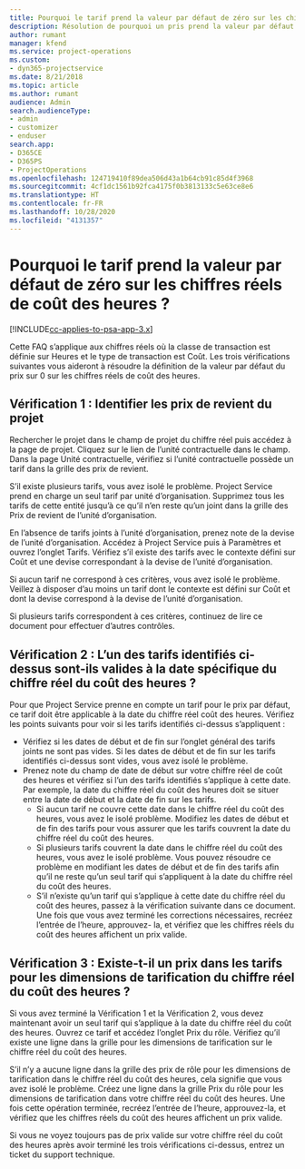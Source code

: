 ```yaml
---
title: Pourquoi le tarif prend la valeur par défaut de zéro sur les chiffres réels de coût des heures ?
description: Résolution de pourquoi un pris prend la valeur par défaut de 0 sur les chiffres réels de coût des heures.
author: rumant
manager: kfend
ms.service: project-operations
ms.custom:
- dyn365-projectservice
ms.date: 8/21/2018
ms.topic: article
ms.author: rumant
audience: Admin
search.audienceType:
- admin
- customizer
- enduser
search.app:
- D365CE
- D365PS
- ProjectOperations
ms.openlocfilehash: 124719410f89dea506d43a1b64cb91c85d4f3968
ms.sourcegitcommit: 4cf1dc1561b92fca4175f0b3813133c5e63ce8e6
ms.translationtype: HT
ms.contentlocale: fr-FR
ms.lasthandoff: 10/28/2020
ms.locfileid: "4131357"
---
```

# <a name="why-is-the-price-defaulting-to-zero-on-time-cost-actuals"></a>Pourquoi le tarif prend la valeur par défaut de zéro sur les chiffres réels de coût des heures ?

[!INCLUDE[cc-applies-to-psa-app-3.x](../includes/cc-applies-to-psa-app-3x.md)]

Cette FAQ s’applique aux chiffres réels où la classe de transaction est définie sur Heures et le type de transaction est Coût. Les trois vérifications suivantes vous aideront à résoudre la définition de la valeur par défaut du prix sur 0 sur les chiffres réels de coût des heures.
 
## <a name="check-1-identify-the-cost-price-list-for-the-project"></a>Vérification 1 : Identifier les prix de revient du projet

Rechercher le projet dans le champ de projet du chiffre réel puis accédez à la page de projet. Cliquez sur le lien de l’unité contractuelle dans le champ. Dans la page Unité contractuelle, vérifiez si l’unité contractuelle possède un tarif dans la grille des prix de revient.

S’il existe plusieurs tarifs, vous avez isolé le problème. Project Service prend en charge un seul tarif par unité d’organisation. Supprimez tous les tarifs de cette entité jusqu’à ce qu’il n’en reste qu’un joint dans la grille des Prix de revient de l’unité d’organisation.

En l’absence de tarifs joints à l’unité d’organisation, prenez note de la devise de l’unité d’organisation. Accédez à Project Service puis à Paramètres et ouvrez l’onglet Tarifs. Vérifiez s’il existe des tarifs avec le contexte défini sur Coût et une devise correspondant à la devise de l’unité d’organisation.
 
Si aucun tarif ne correspond à ces critères, vous avez isolé le problème. Veillez à disposer d’au moins un tarif dont le contexte est défini sur Coût et dont la devise correspond à la devise de l’unité d’organisation.

Si plusieurs tarifs correspondent à ces critères, continuez de lire ce document pour effectuer d’autres contrôles.

## <a name="check-2-are-any-of-the-price-lists-identified-above-valid-for-the-specific-date-of-the-time-cost-actual"></a>Vérification 2 : L’un des tarifs identifiés ci-dessus sont-ils valides à la date spécifique du chiffre réel du coût des heures ?

Pour que Project Service prenne en compte un tarif pour le prix par défaut, ce tarif doit être applicable à la date du chiffre réel coût des heures. Vérifiez les points suivants pour voir si les tarifs identifiés ci-dessus s’appliquent :

- Vérifiez si les dates de début et de fin sur l’onglet général des tarifs joints ne sont pas vides. Si les dates de début et de fin sur les tarifs identifiés ci-dessus sont vides, vous avez isolé le problème. 
- Prenez note du champ de date de début sur votre chiffre réel de coût des heures et vérifiez si l’un des tarifs identifiés s’applique à cette date. Par exemple, la date du chiffre réel du coût des heures doit se situer entre la date de début et la date de fin sur les tarifs. 
    - Si aucun tarif ne couvre cette date dans le chiffre réel du coût des heures, vous avez le isolé problème. Modifiez les dates de début et de fin des tarifs pour vous assurer que les tarifs couvrent la date du chiffre réel du coût des heures. 
    - Si plusieurs tarifs couvrent la date dans le chiffre réel du coût des heures, vous avez le isolé problème. Vous pouvez résoudre ce problème en modifiant les dates de début et de fin des tarifs afin qu’il ne reste qu’un seul tarif qui s’appliquent à la date du chiffre réel du coût des heures. 
    - S’il n’existe qu’un tarif qui s’applique à cette date du chiffre réel du coût des heures, passez à la vérification suivante dans ce document.
Une fois que vous avez terminé les corrections nécessaires, recréez l’entrée de l’heure, approuvez- la, et vérifiez que les chiffres réels du coût des heures affichent un prix valide.

## <a name="check-3-is-there-a-price-in-the-price-list-for-the-pricing-dimensions-on-the-time-cost-actual"></a>Vérification 3 : Existe-t-il un prix dans les tarifs pour les dimensions de tarification du chiffre réel du coût des heures ?

Si vous avez terminé la Vérification 1 et la Vérification 2, vous devez maintenant avoir un seul tarif qui s’applique à la date du chiffre réel du coût des heures. Ouvrez ce tarif et accédez l’onglet Prix du rôle. Vérifiez qu’il existe une ligne dans la grille pour les dimensions de tarification sur le chiffre réel du coût des heures.

S’il n’y a aucune ligne dans la grille des prix de rôle pour les dimensions de tarification dans le chiffre réel du coût des heures, cela signifie que vous avez isolé le problème. Créez une ligne dans la grille Prix du rôle pour les dimensions de tarification dans votre chiffre réel du coût des heures. Une fois cette opération terminée, recréez l’entrée de l’heure, approuvez-la, et vérifiez que les chiffres réels du coût des heures affichent un prix valide.
 
Si vous ne voyez toujours pas de prix valide sur votre chiffre réel du coût des heures après avoir terminé les trois vérifications ci-dessus, entrez un ticket du support technique.



